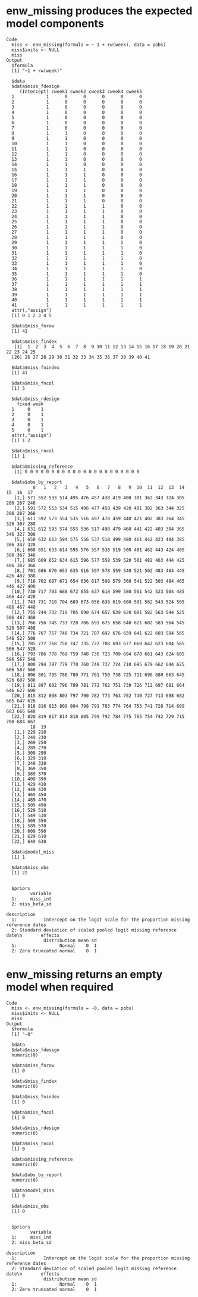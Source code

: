 # enw_missing produces the expected model components

    Code
      miss <- enw_missing(formula = ~ 1 + rw(week), data = pobs)
      miss$inits <- NULL
      miss
    Output
      $formula
      [1] "~1 + rw(week)"
      
      $data
      $data$miss_fdesign
         (Intercept) cweek1 cweek2 cweek3 cweek4 cweek5
      1            1      0      0      0      0      0
      2            1      0      0      0      0      0
      3            1      0      0      0      0      0
      4            1      0      0      0      0      0
      5            1      0      0      0      0      0
      6            1      0      0      0      0      0
      7            1      0      0      0      0      0
      8            1      1      0      0      0      0
      9            1      1      0      0      0      0
      10           1      1      0      0      0      0
      11           1      1      0      0      0      0
      12           1      1      0      0      0      0
      13           1      1      0      0      0      0
      14           1      1      0      0      0      0
      15           1      1      1      0      0      0
      16           1      1      1      0      0      0
      17           1      1      1      0      0      0
      18           1      1      1      0      0      0
      19           1      1      1      0      0      0
      20           1      1      1      0      0      0
      21           1      1      1      0      0      0
      22           1      1      1      1      0      0
      23           1      1      1      1      0      0
      24           1      1      1      1      0      0
      25           1      1      1      1      0      0
      26           1      1      1      1      0      0
      27           1      1      1      1      0      0
      28           1      1      1      1      0      0
      29           1      1      1      1      1      0
      30           1      1      1      1      1      0
      31           1      1      1      1      1      0
      32           1      1      1      1      1      0
      33           1      1      1      1      1      0
      34           1      1      1      1      1      0
      35           1      1      1      1      1      0
      36           1      1      1      1      1      1
      37           1      1      1      1      1      1
      38           1      1      1      1      1      1
      39           1      1      1      1      1      1
      40           1      1      1      1      1      1
      41           1      1      1      1      1      1
      attr(,"assign")
      [1] 0 1 2 3 4 5
      
      $data$miss_fnrow
      [1] 41
      
      $data$miss_findex
       [1]  1  2  3  4  5  6  7  8  9 10 11 12 13 14 15 16 17 18 19 20 21 22 23 24 25
      [26] 26 27 28 29 30 31 32 33 34 35 36 37 38 39 40 41
      
      $data$miss_fnindex
      [1] 41
      
      $data$miss_fncol
      [1] 5
      
      $data$miss_rdesign
        fixed week
      1     0    1
      2     0    1
      3     0    1
      4     0    1
      5     0    1
      attr(,"assign")
      [1] 1 2
      
      $data$miss_rncol
      [1] 1
      
      $data$missing_reference
       [1] 0 0 0 0 0 0 0 0 0 0 0 0 0 0 0 0 0 0 0 0 0 0
      
      $data$obs_by_report
              0   1   2   3   4   5   6   7   8   9  10  11  12  13  14  15  16  17
       [1,] 571 552 533 514 495 476 457 438 419 400 381 362 343 324 305 286 267 248
       [2,] 591 572 553 534 515 496 477 458 439 420 401 382 363 344 325 306 287 268
       [3,] 611 592 573 554 535 516 497 478 459 440 421 402 383 364 345 326 307 288
       [4,] 631 612 593 574 555 536 517 498 479 460 441 422 403 384 365 346 327 308
       [5,] 650 632 613 594 575 556 537 518 499 480 461 442 423 404 385 366 347 328
       [6,] 668 651 633 614 595 576 557 538 519 500 481 462 443 424 405 386 367 348
       [7,] 685 669 652 634 615 596 577 558 539 520 501 482 463 444 425 406 387 368
       [8,] 701 686 670 653 635 616 597 578 559 540 521 502 483 464 445 426 407 388
       [9,] 716 702 687 671 654 636 617 598 579 560 541 522 503 484 465 446 427 408
      [10,] 730 717 703 688 672 655 637 618 599 580 561 542 523 504 485 466 447 428
      [11,] 743 731 718 704 689 673 656 638 619 600 581 562 543 524 505 486 467 448
      [12,] 755 744 732 719 705 690 674 657 639 620 601 582 563 544 525 506 487 468
      [13,] 766 756 745 733 720 706 691 675 658 640 621 602 583 564 545 526 507 488
      [14,] 776 767 757 746 734 721 707 692 676 659 641 622 603 584 565 546 527 508
      [15,] 785 777 768 758 747 735 722 708 693 677 660 642 623 604 585 566 547 528
      [16,] 793 786 778 769 759 748 736 723 709 694 678 661 643 624 605 586 567 548
      [17,] 800 794 787 779 770 760 749 737 724 710 695 679 662 644 625 606 587 568
      [18,] 806 801 795 788 780 771 761 750 738 725 711 696 680 663 645 626 607 588
      [19,] 811 807 802 796 789 781 772 762 751 739 726 712 697 681 664 646 627 608
      [20,] 815 812 808 803 797 790 782 773 763 752 740 727 713 698 682 665 647 628
      [21,] 818 816 813 809 804 798 791 783 774 764 753 741 728 714 699 683 666 648
      [22,] 820 819 817 814 810 805 799 792 784 775 765 754 742 729 715 700 684 667
             18  19
       [1,] 229 210
       [2,] 249 230
       [3,] 269 250
       [4,] 289 270
       [5,] 309 290
       [6,] 329 310
       [7,] 349 330
       [8,] 369 350
       [9,] 389 370
      [10,] 409 390
      [11,] 429 410
      [12,] 449 430
      [13,] 469 450
      [14,] 489 470
      [15,] 509 490
      [16,] 529 510
      [17,] 549 530
      [18,] 569 550
      [19,] 589 570
      [20,] 609 590
      [21,] 629 610
      [22,] 649 630
      
      $data$model_miss
      [1] 1
      
      $data$miss_obs
      [1] 22
      
      
      $priors
             variable
      1:     miss_int
      2: miss_beta_sd
                                                                              description
      1:          Intercept on the logit scale for the proportion missing reference dates
      2: Standard deviation of scaled pooled logit missing reference date\n       effects
                  distribution mean sd
      1:                Normal    0  1
      2: Zero truncated normal    0  1
      

# enw_missing returns an empty model when required

    Code
      miss <- enw_missing(formula = ~0, data = pobs)
      miss$inits <- NULL
      miss
    Output
      $formula
      [1] "~0"
      
      $data
      $data$miss_fdesign
      numeric(0)
      
      $data$miss_fnrow
      [1] 0
      
      $data$miss_findex
      numeric(0)
      
      $data$miss_fnindex
      [1] 0
      
      $data$miss_fncol
      [1] 0
      
      $data$miss_rdesign
      numeric(0)
      
      $data$miss_rncol
      [1] 0
      
      $data$missing_reference
      numeric(0)
      
      $data$obs_by_report
      numeric(0)
      
      $data$model_miss
      [1] 0
      
      $data$miss_obs
      [1] 0
      
      
      $priors
             variable
      1:     miss_int
      2: miss_beta_sd
                                                                              description
      1:          Intercept on the logit scale for the proportion missing reference dates
      2: Standard deviation of scaled pooled logit missing reference date\n       effects
                  distribution mean sd
      1:                Normal    0  1
      2: Zero truncated normal    0  1
      
